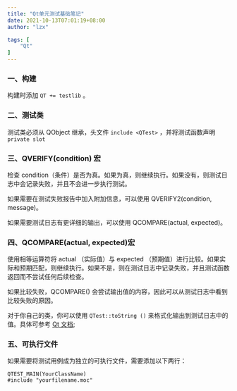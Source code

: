 ```yaml
---
title: "Qt单元测试基础笔记"
date: 2021-10-13T07:01:19+08:00
author: "lzx"

tags: [
    "Qt"
]
---
```


### 一、构建
构建时添加 `QT += testlib` 。

### 二、测试类
测试类必须从 QObject 继承，头文件 `include <QTest>` ，并将测试函数声明 `private slot`

### 三、QVERIFY(condition) 宏

检查 condition（条件）是否为真。如果为真，则继续执行。如果没有，则测试日志中会记录失败，并且不会进一步执行测试。

如果需要在测试失败报告中加入附加信息，可以使用 QVERIFY2(condition, message)。

如果需要测试日志有更详细的输出，可以使用 QCOMPARE(actual, expected)。

### 四、QCOMPARE(actual, expected)宏

使用相等运算符将 actual （实际值）与 expected （预期值）进行比较。如果实际和预期匹配，则继续执行。如果不是，则在测试日志中记录失败，并且测试函数返回而不尝试任何后续检查。

如果比较失败，QCOMPARE() 会尝试输出值的内容，因此可以从测试日志中看到比较失败的原因。

对于你自己的类，你可以使用 `QTest::toString ()` 来格式化输出到测试日志中的值。具体可参考 [Qt 文档](https://doc.qt.io/qt-6/qtest.html#QCOMPARE);

### 五、可执行文件

如果需要将测试用例成为独立的可执行文件，需要添加以下两行：

```
QTEST_MAIN(YourClassName)
#include "yourfilename.moc"
```